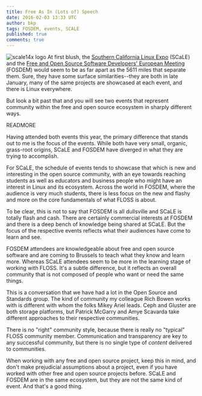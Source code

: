 ```yaml
---
title: Free As In (Lots of) Speech
date: 2016-02-03 13:33 UTC
author: bkp
tags: FOSDEM, events, SCALE
published: true
comments: true
---
```

![scale14x logo](blog/scale14x.png) At first blush, the [Southern California Linux Expo](https://www.socallinuxexpo.org/scale/14x) (SCaLE) and the
[Free and Open Source Software Developers' European Meeting](https://fosdem.org/2016/) (FOSDEM) would seem to be as far apart as the 5611 miles that separate them. Sure, they have some surface similarities--they are both in late January, many of the same projects are showcased at each event, and there is Linux everywhere.

But look a bit past that and you will see two events that represent community within the free and open source ecosystem in sharply different ways.

READMORE

Having attended both events this year, the primary difference that stands out to me is the focus of the events. While both have very small, organic, grass-root origins, SCaLE and FOSDEM have diverged in what they are trying to accomplish.

For SCaLE, the schedule of events tends to showcase that which is new and interesting in the open source community, with an eye towards reaching students as well as educators and business people who might have an interest in Linux and its ecosystem. Across the world in FOSDEM, where the audience is very much students, there is less focus on the new and flashy and more on the core fundamentals of what FLOSS is about.

To be clear, this is not to say that FOSDEM is all dullsville and SCaLE is totally flash and cash. There are certainly commercial interests at FOSDEM and there is a deep bench of knowledge being shared at SCaLE. But the focus of the respective events reflects what their audiences have come to learn and see.

FOSDEM attendees are knowledgeable about free and open source software and are coming to Brussels to teach what they know and learn more. Whereas SCaLE attendees seem to be more in the learning stage of working with FLOSS. It's a subtle difference, but it reflects an overall community that is not composed of people who want or need the same things.

This is a conversation that we have had a lot in the Open Source and Standards group. The kind of community my colleague Rich Bowen works with is different with whom the folks Mikey Ariel leads. Ceph and Gluster are both storage platforms, but Patrick McGarry and Amye Scavarda take different approaches to their respective communities.

There is no "right" community style, because there is really no "typical" FLOSS community member. Communication and transparency are key to any successful community, but there is no single type of _content_ delivered to communities.

When working with any free and open source project, keep this in mind, and don't make prejudicial assumptions about a project, even if you have worked with other free and open source projects before. SCaLE and FOSDEM are in the same ecosystem, but they are not the same kind of event. And that's a good thing.
